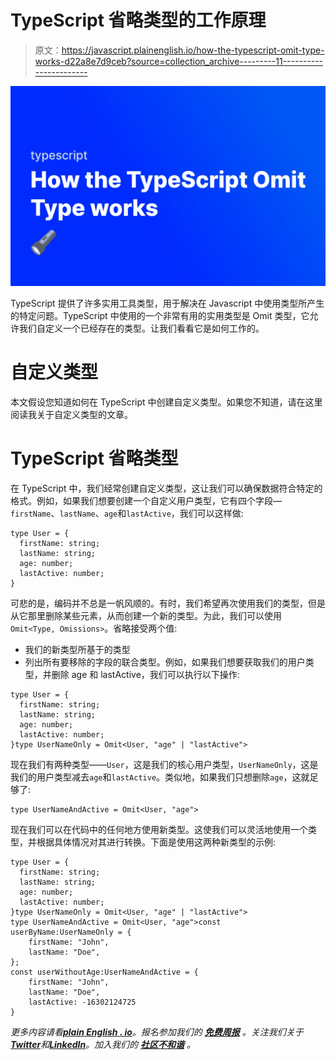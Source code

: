 # TypeScript 省略类型的工作原理

> 原文：<https://javascript.plainenglish.io/how-the-typescript-omit-type-works-d22a8e7d9ceb?source=collection_archive---------11----------------------->

![](img/05878f4ac952230af38c3d1460574c31.png)

TypeScript 提供了许多实用工具类型，用于解决在 Javascript 中使用类型所产生的特定问题。TypeScript 中使用的一个非常有用的实用类型是 Omit 类型，它允许我们自定义一个已经存在的类型。让我们看看它是如何工作的。

# 自定义类型

本文假设您知道如何在 TypeScript 中创建自定义类型。如果您不知道，请在这里阅读我关于自定义类型的文章。

# TypeScript 省略类型

在 TypeScript 中，我们经常创建自定义类型，这让我们可以确保数据符合特定的格式。例如，如果我们想要创建一个自定义用户类型，它有四个字段— `firstName`、`lastName`、`age`和`lastActive`，我们可以这样做:

```
type User = {
  firstName: string;
  lastName: string;
  age: number;
  lastActive: number;
}
```

可悲的是，编码并不总是一帆风顺的。有时，我们希望再次使用我们的类型，但是从它那里删除某些元素，从而创建一个新的类型。为此，我们可以使用`Omit<Type, Omissions>`。省略接受两个值:

*   我们的新类型所基于的类型
*   列出所有要移除的字段的联合类型。例如，如果我们想要获取我们的用户类型，并删除 age 和 lastActive，我们可以执行以下操作:

```
type User = {
  firstName: string;
  lastName: string;
  age: number;
  lastActive: number;
}type UserNameOnly = Omit<User, "age" | "lastActive">
```

现在我们有两种类型——`User`，这是我们的核心用户类型，`UserNameOnly`，这是我们的用户类型减去`age`和`lastActive`。类似地，如果我们只想删除`age`，这就足够了:

```
type UserNameAndActive = Omit<User, "age">
```

现在我们可以在代码中的任何地方使用新类型。这使我们可以灵活地使用一个类型，并根据具体情况对其进行转换。下面是使用这两种新类型的示例:

```
type User = {
  firstName: string;
  lastName: string;
  age: number;
  lastActive: number;
}type UserNameOnly = Omit<User, "age" | "lastActive">
type UserNameAndActive = Omit<User, "age">const userByName:UserNameOnly = {
    firstName: "John",
    lastName: "Doe",
};
const userWithoutAge:UserNameAndActive = {
    firstName: "John",
    lastName: "Doe",
    lastActive: -16302124725
}
```

*更多内容请看*[***plain English . io***](https://plainenglish.io/)*。报名参加我们的* [***免费周报***](http://newsletter.plainenglish.io/) *。关注我们关于*[***Twitter***](https://twitter.com/inPlainEngHQ)*和*[***LinkedIn***](https://www.linkedin.com/company/inplainenglish/)*。加入我们的* [***社区不和谐***](https://discord.gg/GtDtUAvyhW) *。*
